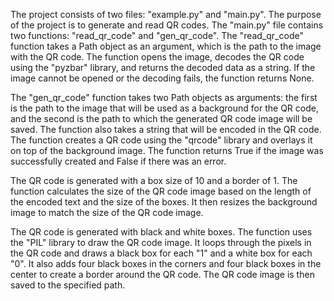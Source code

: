 The project consists of two files: "example.py" and "main.py". The purpose of the project is to generate and read QR codes. The "main.py" file contains two functions: "read_qr_code" and "gen_qr_code". The "read_qr_code" function takes a Path object as an argument, which is the path to the image with the QR code. The function opens the image, decodes the QR code using the "pyzbar" library, and returns the decoded data as a string. If the image cannot be opened or the decoding fails, the function returns None.

The "gen_qr_code" function takes two Path objects as arguments: the first is the path to the image that will be used as a background for the QR code, and the second is the path to which the generated QR code image will be saved. The function also takes a string that will be encoded in the QR code. The function creates a QR code using the "qrcode" library and overlays it on top of the background image. The function returns True if the image was successfully created and False if there was an error.

The QR code is generated with a box size of 10 and a border of 1. The function calculates the size of the QR code image based on the length of the encoded text and the size of the boxes. It then resizes the background image to match the size of the QR code image.

The QR code is generated with black and white boxes. The function uses the "PIL" library to draw the QR code image. It loops through the pixels in the QR code and draws a black box for each "1" and a white box for each "0". It also adds four black boxes in the corners and four black boxes in the center to create a border around the QR code. The QR code image is then saved to the specified path.

